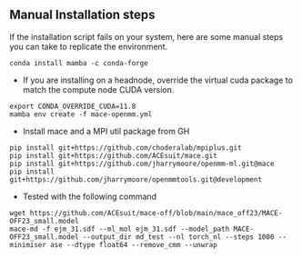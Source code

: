 ## Manual Installation steps

If the installation script fails on your system, here are some manual steps you can take to replicate the environment.

```
conda install mamba -c conda-forge
```
- If you are installing on a headnode, override the virtual cuda package to match the compute node CUDA version.
```
export CONDA_OVERRIDE_CUDA=11.8
mamba env create -f mace-openmm.yml

```
- Install mace and a MPI util package from GH
```
pip install git+https://github.com/choderalab/mpiplus.git
pip install git+https://github.com/ACEsuit/mace.git
pip install git+https://github.com/jharrymoore/openmm-ml.git@mace
pip install git+https://github.com/jharrymoore/openmmtools.git@development
```
- Tested with the following command
```
wget https://github.com/ACEsuit/mace-off/blob/main/mace_off23/MACE-OFF23_small.model
mace-md -f ejm_31.sdf --ml_mol ejm_31.sdf --model_path MACE-OFF23_small.model --output_dir md_test --nl torch_nl --steps 1000 --minimiser ase --dtype float64 --remove_cmm --unwrap
```




